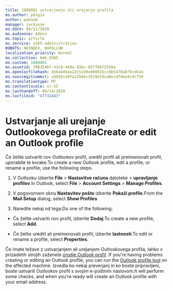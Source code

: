 ```yaml
---
title: 1800001 ustvarjanje ali urejanje profila
ms.author: pdigia
author: pebaum
manager: jackiesm
ms.date: 04/21/2020
ms.audience: Admin
ms.topic: article
ms.service: o365-administration
ROBOTS: NOINDEX, NOFOLLOW
localization_priority: Normal
ms.collection: Adm_O365
ms.custom: 1800001
ms.assetid: f08354bf-43c0-449a-91bc-85f76672550a
ms.openlocfilehash: e56a4d4ae22c51d9e80892bcc0b5478a879cebab
ms.sourcegitcommit: c6692ce0fa1358ec3529e59ca0ecdfdea4cdc759
ms.translationtype: MT
ms.contentlocale: sl-SI
ms.lasthandoff: 09/14/2020
ms.locfileid: "47732443"
---
```

# <a name="create-or-edit-an-outlook-profile"></a><span data-ttu-id="b2ce8-102">Ustvarjanje ali urejanje Outlookovega profila</span><span class="sxs-lookup"><span data-stu-id="b2ce8-102">Create or edit an Outlook profile</span></span>

<span data-ttu-id="b2ce8-103">Če želite ustvariti nov Outlookov profil, urediti profil ali preimenovati profil, uporabite te korake.</span><span class="sxs-lookup"><span data-stu-id="b2ce8-103">To create a new Outlook profile, edit a profile, or rename a profile, use the following steps.</span></span>
  
1. <span data-ttu-id="b2ce8-104">V Outlooku izberite **File** \> **Nastavitve računa** datoteke \> **upravljanje profilov**.</span><span class="sxs-lookup"><span data-stu-id="b2ce8-104">In Outlook, select **File** \> **Account Settings** \> **Manage Profiles**.</span></span>
    
2. <span data-ttu-id="b2ce8-105">V pogovornem oknu **Nastavitev pošte** izberite **Pokaži profile**.</span><span class="sxs-lookup"><span data-stu-id="b2ce8-105">From the **Mail Setup** dialog, select **Show Profiles**.</span></span>
    
3. <span data-ttu-id="b2ce8-106">Naredite nekaj od tega:</span><span class="sxs-lookup"><span data-stu-id="b2ce8-106">Do one of the following:</span></span>
    
  - <span data-ttu-id="b2ce8-107">Če želite ustvariti nov profil, izberite **Dodaj**.</span><span class="sxs-lookup"><span data-stu-id="b2ce8-107">To create a new profile, select **Add**.</span></span>
    
  - <span data-ttu-id="b2ce8-108">Če želite urediti ali preimenovati profil, izberite **lastnosti**.</span><span class="sxs-lookup"><span data-stu-id="b2ce8-108">To edit or rename a profile, select **Properties**.</span></span>
    
<span data-ttu-id="b2ce8-109">Če imate težave z ustvarjanjem ali urejanjem Outlookovega profila, lahko v prizadetih strojih zaženete [orodje Outlook profil](https://aka.ms/SaRA-OutlookSetupProfile) .</span><span class="sxs-lookup"><span data-stu-id="b2ce8-109">If you're having problems creating or editing an Outlook profile, you can run the [Outlook profile tool](https://aka.ms/SaRA-OutlookSetupProfile) on the affected machine.</span></span> <span data-ttu-id="b2ce8-110">Izvedla bo nekaj preverjanj in ko boste pripravljeni, boste ustvarili Outlookov profil s svojim e-poštnim naslovom.</span><span class="sxs-lookup"><span data-stu-id="b2ce8-110">It will perform some checks, and when you're ready will create an Outlook profile with your email address.</span></span> 
  

